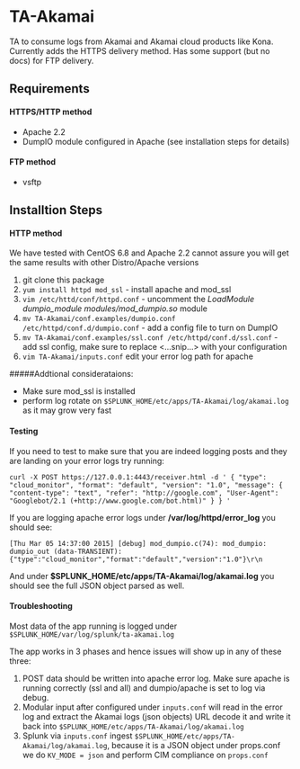 TA-Akamai
=========

TA to consume logs from Akamai and Akamai cloud products like Kona. Currently adds the HTTPS delivery method. Has some support (but no docs) for FTP delivery.

## Requirements 

#### HTTPS/HTTP  method
* Apache 2.2 
* DumpIO module configured in Apache (see installation steps for details)

#### FTP method
* vsftp

## Installtion Steps
#### HTTP method
We have tested with CentOS 6.8 and Apache 2.2 cannot assure you will get the same results with other Distro/Apache versions

1. git clone this package
2. `yum install httpd mod_ssl` - install apache and mod\_ssl  
3. `vim /etc/httd/conf/httpd.conf` - uncomment the *LoadModule dumpio_module modules/mod_dumpio.so* module
4. `mv TA-Akamai/conf.examples/dumpio.conf /etc/httpd/conf.d/dumpio.conf` - add a config file to turn on DumpIO
5. `mv TA-Akamai/conf.examples/ssl.conf /etc/httpd/conf.d/ssl.conf` - add ssl config, make sure to replace <...snip...> with your configuration
6. `vim TA-Akamai/inputs.conf` edit your error log path for apache

#####Addtional considerataions:

* Make sure mod\_ssl is installed
* perform log rotate on `$SPLUNK_HOME/etc/apps/TA-Akamai/log/akamai.log` as it may grow very fast

#### Testing
If you need to test to make sure that you are indeed logging posts and they are landing on your error logs try running:

`curl -X POST https://127.0.0.1:4443/receiver.html -d '
{
  "type": "cloud_monitor",
  "format": "default",
  "version": "1.0",
  "message": {
    "content-type": "text",
    "refer": "http://google.com",
    "User-Agent": "Googlebot/2.1 (+http://www.google.com/bot.html)"
  }
}
'
`

If you are logging apache error logs under **/var/log/httpd/error_log** you should see: 

`[Thu Mar 05 14:37:00 2015] [debug] mod_dumpio.c(74): mod_dumpio:  dumpio_out (data-TRANSIENT): {"type":"cloud_monitor","format":"default","version":"1.0"}\r\n`

And under **$SPLUNK_HOME/etc/apps/TA-Akamai/log/akamai.log** you should see the full JSON object parsed as well. 
 
#### Troubleshooting
Most data of the app running is logged under `$SPLUNK_HOME/var/log/splunk/ta-akamai.log`

The app works in 3 phases and hence issues will show up in any of these three:

1. POST data should be written into apache error log. Make sure apache is running correctly (ssl and all) and dumpio/apache is set to log via debug.
2. Modular input after configured under `inputs.conf` will read in the error log and extract the Akamai logs (json objects) URL decode it and write it back into `$SPLUNK_HOME/etc/apps/TA-Akamai/log/akamai.log`
3. Splunk via `inputs.conf` ingest `$SPLUNK_HOME/etc/apps/TA-Akamai/log/akamai.log`, because it is a JSON object under props.conf we do `KV_MODE = json` and perform CIM compliance on `props.conf`

